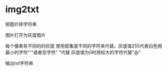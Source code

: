 # img2txt
把图片转字符串

图片打开为灰度图片

每个像素有不同的的灰度 使用密集度不同的字符来代替。灰度值255代表白色用最小的字符"'"或者空字符" "代替
灰度值为0时用较大的字符代替"@" 

输出txt字符串






